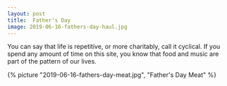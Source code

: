 ```yaml
---
layout: post
title:  Father's Day
image: 2019-06-16-fathers-day-haul.jpg
---
```


You can say that life is repetitive, or more charitably, call it cyclical. If you spend any amount of time on this site, 
you know that food and music are part of the pattern of our lives.  

<!--more-->
  
  {% picture "2019-06-16-fathers-day-meat.jpg", "Father's Day Meat" %}
